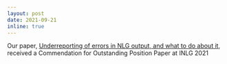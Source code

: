 ```yaml
---
layout: post
date: 2021-09-21
inline: true
---
```


Our paper, [Underreporting of errors in NLG output, and what to do about it](https://aclanthology.org/2021.inlg-1.14), received a Commendation for Outstanding Position Paper at INLG 2021
